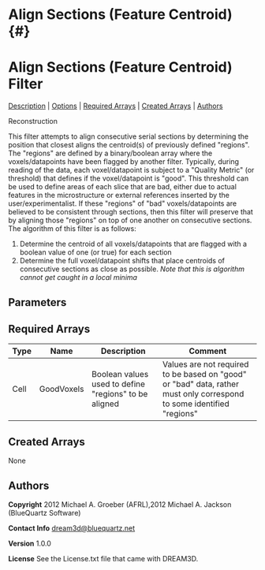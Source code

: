 
Align Sections (Feature Centroid) {#}
======
<h1 class="pHeading1">Align Sections (Feature Centroid) Filter</h1>
<p class="pCellBody">

<a href="../ReconstructionFilters/AlignSectionsFeatureCentroid.html#wp2">Description</a>
| <a href="../ReconstructionFilters/AlignSectionsFeatureCentroid.html#wp3">Options</a>
| <a href="../ReconstructionFilters/AlignSectionsFeatureCentroid.html#wp4">Required Arrays</a>
| <a href="../ReconstructionFilters/AlignSectionsFeatureCentroid.html#wp5">Created Arrays</a>
| <a href="../ReconstructionFilters/AlignSectionsFeatureCentroid.html#wp1">Authors</a> 

Reconstruction

This filter attempts to align consecutive serial sections by determining the position that closest aligns the centroid(s) of previously
defined "regions".  The "regions" are defined by a binary/boolean array where the voxels/datapoints have been flagged by another filter.
Typically, during reading of the data, each voxel/datapoint is subject to a "Quality Metric" (or threshold) that defines if the voxel/datapoint
is "good".  This threshold can be used to define areas of each slice that are bad, either due to actual features in the microstructure or
external references inserted by the user/experimentalist.  If these "regions" of "bad" voxels/datapoints are believed to be consistent through
sections, then this filter will preserve that by aligning those "regions" on top of one another on consecutive sections.
The algorithm of this filter is as follows:

1) Determine the centroid of all voxels/datapoints that are flagged with a boolean value of one (or true) for each section 
2) Determine the full voxel/datapoint shifts that place centroids of consecutive sections as close as possible.
*Note that this is algorithm cannot get caught in a local minima*


## Parameters ## 

## Required Arrays ##

| Type | Name | Description | Comment |
|------|------|-------------|---------|
| Cell | GoodVoxels | Boolean values used to define "regions" to be aligned | Values are not required to be based on "good" or "bad" data, rather must only correspond to some identified "regions"  |

## Created Arrays ##
None


## Authors ##

**Copyright** 2012 Michael A. Groeber (AFRL),2012 Michael A. Jackson (BlueQuartz Software)

**Contact Info** dream3d@bluequartz.net

**Version** 1.0.0

**License**  See the License.txt file that came with DREAM3D.



